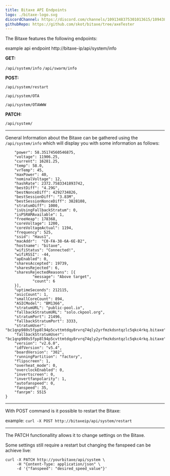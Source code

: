 ```yaml
---
title: Bitaxe API Endpoints
logo: ./bitaxe-logo.svg
discordChannel: https://discord.com/channels/1091348375301013615/1094385604982210633
githubRepo: https://github.com/skot/bitaxe/tree/axeTester
---
```


The Bitaxe features the following endpoints:

example api endpoint http://bitaxe-ip/api/system/info

**GET:**

`/api/system/info`
`/api/swarm/info`

**POST:**

`/api/system/restart`

`/api/system/OTA`

`/api/system/OTAWWW`

**PATCH:**

`/api/system/`

---

General Information about the Bitaxe can be gathered using the `/api/system/info` which will display you with some information as follows:

```{
    "power": 58.35174560546875,
    "voltage": 11906.25,
    "current": 16281.25,
    "temp": 58.0,
    "vrTemp": 45,
    "maxPower": 40,
    "nominalVoltage": 12,
    "hashRate": 2372.7583341893742,
    "bestDiff":	"4.29G",
    "bestNonceDiff": 4292734826,
    "bestSessionDiff": "3.83M",
    "bestSessionNonceDiff": 3828108,
    "stratumDiff": 1000,
    "isUsingFallbackStratum": 0,
    "isPSRAMAvailable":	1,
    "freeHeap": 178368,
    "coreVoltage": 1200,
    "coreVoltageActual": 1194,
    "frequency": 525,
    "ssid": "Haus1",
    "macAddr":	"C0-FA-38-6A-6E-B2",
    "hostname":	"bitaxe",
    "wifiStatus": "Connected!",
    "wifiRSSI":	-44,
    "apEnabled": 0,
    "sharesAccepted": 19739,
    "sharesRejected": 6,
    "sharesRejectedReasons": [{
			"message": "Above target",
			"count": 6
	}],
    "uptimeSeconds": 212115,
    "asicCount": 1,
    "smallCoreCount": 894,
    "ASICModel": "BM1366",
    "stratumURL": "public-pool.io",
    "fallbackStratumURL": "solo.ckpool.org",
    "stratumPort": 21496,
    "fallbackStratumPort": 3333,
    "stratumUser": "bc1qnp980s5fpp8l94p5cvttmtdqy8rvrq74qly2yrfmzkdsntqzlc5qkc4rkq.bitaxe",
    "fallbackStratumUser": "bc1qnp980s5fpp8l94p5cvttmtdqy8rvrq74qly2yrfmzkdsntqzlc5qkc4rkq.bitaxe",
    "version": "v2.6.0",
    "idfVersion": "v5.4",
    "boardVersion": "302",
    "runningPartition": "factory",
    "flipscreen": 1,
    "overheat_mode": 0,
    "overclockEnabled":	0,
    "invertscreen": 0,
    "invertfanpolarity": 1,
    "autofanspeed": 0,
    "fanspeed": 35,
    "fanrpm": 5515
}
```

---

With POST command is it possible to restart the Bitaxe:

example:
`curl -X POST http://bitaxeip/api/system/restart`

---

The PATCH functionallity allows it to change settings on the Bitaxe.

Some settings still require a restart but changing the fanspeed can be achieve live:

```
curl -X PATCH http://yourbitaxe/api/system \
     -H "Content-Type: application/json" \
     -d '{"fanspeed": "desired_speed_value"}'
```
